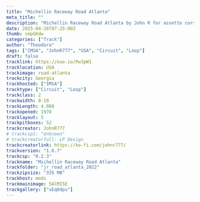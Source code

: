 ```yaml
---
title: "Michellin Raceway Road Atlanta"
meta_title: ""
description: "Michellin Raceway Road Atlanta by John R for assetto corsa"
date: 2025-04-26T07:25:00Z
thumb: cmpGKdw
categories: ["Track"]
author: "Theodora"
tags: ["IMSA", "JohnR777", "USA", "Circuit", "Loop"]
draft: false
tracklink: https://ouo.io/Pw3pW1
tracklocation: USA
trackimage: road-atlanta
trackcity: Georgia
trackhosted: ["IMSA"]
tracktype: ["Circuit", "Loop"]
trackclass: 2 
trackwidth: 8-10
trackLength: 4.088
trackopened: 1970
tracklayout: 5
trackpitboxes: 52
trackcreator: JohnR777
# trackcsp1: "Unknown"
# trackcreatorfull: LP Design
trackcreatorlink: https://ko-fi.com/johnr777/
trackversion: "1.6.7"
trackcsp: "0.2.3"
trackname: "Michellin Raceway Road Atlanta"
trackfolder: "jr_road_atlanta_2022"
trackzipsize: "335 MB"
trackhost: mods
trackmainimage: 5AlMI5E
trackgallery: ["vEq0dpu"]
---
```

